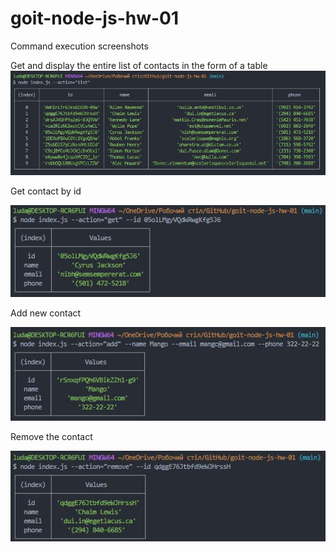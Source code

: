# goit-node-js-hw-01

Command execution screenshots

Get and display the entire list of contacts in the form of a table
![](https://raw.githubusercontent.com/LiudmylaKozytska/goit-node-js-hw-01/main/assets/action_list.jpg)

Get contact by id

![](https://raw.githubusercontent.com/LiudmylaKozytska/goit-node-js-hw-01/main/assets/action_get.jpg)

Add new contact

![](https://raw.githubusercontent.com/LiudmylaKozytska/goit-node-js-hw-01/main/assets/action_add.jpg)

Remove the contact

![](https://raw.githubusercontent.com/LiudmylaKozytska/goit-node-js-hw-01/main/assets/action_remove.jpg)
